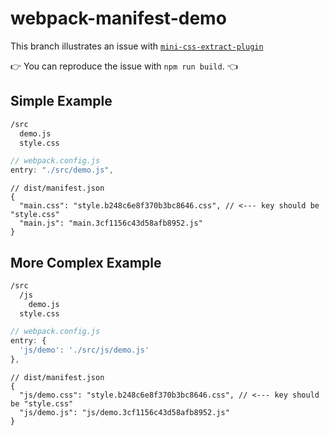 # webpack-manifest-demo

This branch illustrates an issue with [`mini-css-extract-plugin`](https://github.com/webpack-contrib/mini-css-extract-plugin)

:point_right: You can reproduce the issue with `npm run build`. :point_left:

## Simple Example

```sh
/src
  demo.js
  style.css
```

```js
// webpack.config.js
entry: "./src/demo.js",
```

```jsonc
// dist/manifest.json
{
  "main.css": "style.b248c6e8f370b3bc8646.css", // <--- key should be "style.css"
  "main.js": "main.3cf1156c43d58afb8952.js"
}
```

## More Complex Example

```sh
/src
  /js
    demo.js
  style.css
```

```js
// webpack.config.js
entry: {
  'js/demo': './src/js/demo.js'
},
```

```jsonc
// dist/manifest.json
{
  "js/demo.css": "style.b248c6e8f370b3bc8646.css", // <--- key should be "style.css"
  "js/demo.js": "js/demo.3cf1156c43d58afb8952.js"
}
```
